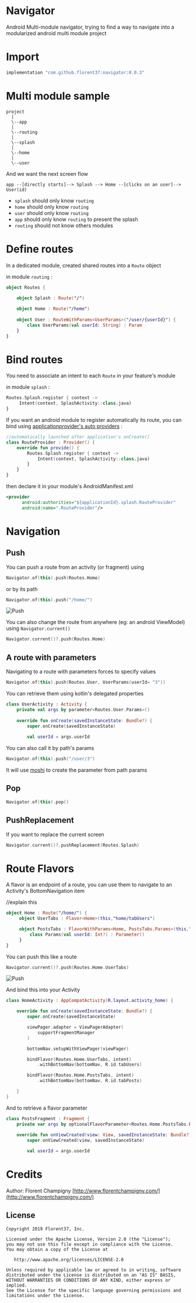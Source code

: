 # Navigator

Android Multi-module navigator, trying to find a way to navigate into a modularized android multi module project

# Import

```groovy
implementation "com.github.florent37:navigator:0.0.3"
```

# Multi module sample

```
project
  |
  \--app
  |
  \--routing
  |
  \--splash
  |
  \--home
  |
  \--user
```

And we want the next screen flow
```
app --[directly starts]--> Splash --> Home --[clicks on an user]--> User(id) 
```

- `splash` should only know `routing`
- `home` should only know `routing`
- `user` should only know `routing`
- `app` should only know `routing` to present the splash
- `routing` should not know others modules

# Define routes 

In a dedicated module, created shared routes into a `Route` object

in module `routing` :
```kotlin
object Routes {

    object Splash : Route("/")
    
    object Home : Route("/home")
    
    object User : RouteWithParams<UserParams>("/user/{userId}") {
        class UserParams(val userId: String) : Param
    }
}
```

# Bind routes

You need to associate an intent to each `Route` in your feature's module

in module `splash` :
```kotlin
Routes.Splash.register { context ->
     Intent(context, SplashActivity::class.java)
}
```

If you want an android module to register automatically its route, 
you can bind using [applicationprovider's auto providers](https://github.com/florent37/ApplicationProvider) :

```kotlin
//automatically launched after application's onCreate()
class RouteProvider : Provider() {
    override fun provide() {
        Routes.Splash.register { context ->
            Intent(context, SplashActivity::class.java)
        }
    }
}
```

then declare it in your module's AndroidManifest.xml

```xml
<provider
      android:authorities="${applicationId}.splash.RouteProvider"
      android:name=".RouteProvider"/>
```

# Navigation

## Push

You can push a route from an activity (or fragment) using 

```kotlin
Navigator.of(this).push(Routes.Home)
```

or by its path

```kotlin
Navigator.of(this).push("/home/")
```


![Push](./medias/splash_push.png)

You can also change the route from anywhere (eg: an android ViewModel) using `Navigator.current()`

```kotlin
Navigator.current()?.push(Routes.Home)
```

## A route with parameters

Navigating to a route with parameters forces to specify values
```kotlin
Navigator.of(this).push(Routes.User, UserParams(userId= "3"))
```

You can retrieve them using kotlin's delegated properties

```kotlin
class UserActivity : Activity {
    private val args by parameter<Routes.User.Params>()
    
    override fun onCreate(savedInstanceState: Bundle?) {
        super.onCreate(savedInstanceState)
    
        val userId = args.userId
```

You can also call it by path's params
```kotlin
Navigator.of(this).push("/user/3")
```

It will use [moshi](https://github.com/square/moshi) to create the parameter from path params

## Pop

```kotlin
Navigator.of(this).pop()
```

## PushReplacement

If you want to replace the current screen

```kotlin
Navigator.current()?.pushReplacement(Routes.Splash)
```

# Route Flavors

A flavor is an endpoint of a route, you can use them to navigate to an Activity's BottomNavigation item

//explain this

```kotlin
object Home : Route("/home/") {
     object UserTabs : Flavor<Home>(this,"home/tabUsers")

     object PostsTabs : FlavorWithParams<Home, PostsTabs.Params>(this,"home/tabPosts") {
         class Params(val userId: Int?) : Parameter()
     }
}
```

You can push this like a route

```kotlin
Navigator.current()?.push(Routes.Home.UserTabs)
```

![Push](./medias/flavor.png)

And bind this into your Activity

```kotlin
class HomeActivity : AppCompatActivity(R.layout.activity_home) {

    override fun onCreate(savedInstanceState: Bundle?) {
        super.onCreate(savedInstanceState)

        viewPager.adapter = ViewPagerAdapter(
            supportFragmentManager
        )

        bottomNav.setupWithViewPager(viewPager)

        bindFlavor(Routes.Home.UserTabs, intent)
            .withBottomNav(bottomNav, R.id.tabUsers)

        bindFlavor(Routes.Home.PostsTabs, intent)
            .withBottomNav(bottomNav, R.id.tabPosts)

    }
}
```

And to retrieve a flavor parameter

```kotlin
class PostsFragment : Fragment {
    private var args by optionalFlavorParameter<Routes.Home.PostsTabs.Params>()
    
    override fun onViewCreated(view: View, savedInstanceState: Bundle?) {
        super.onViewCreated(view, savedInstanceState)

        val userId = args.userId
```

# Credits

Author: Florent Champigny [http://www.florentchampigny.com/](http://www.florentchampigny.com/)


License
--------

    Copyright 2019 Florent37, Inc.

    Licensed under the Apache License, Version 2.0 (the "License");
    you may not use this file except in compliance with the License.
    You may obtain a copy of the License at

       http://www.apache.org/licenses/LICENSE-2.0

    Unless required by applicable law or agreed to in writing, software
    distributed under the License is distributed on an "AS IS" BASIS,
    WITHOUT WARRANTIES OR CONDITIONS OF ANY KIND, either express or implied.
    See the License for the specific language governing permissions and
    limitations under the License.
